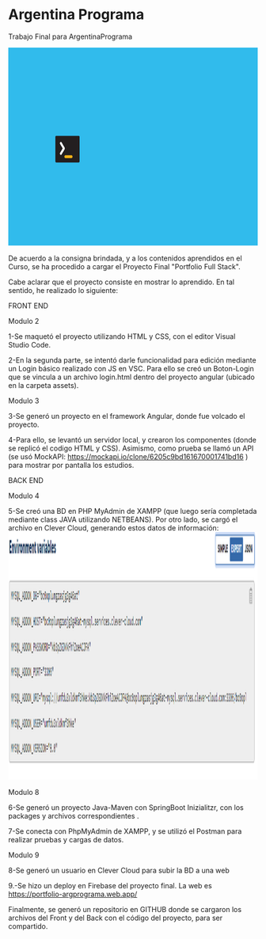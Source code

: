 # Argentina Programa
Trabajo Final para ArgentinaPrograma

<img width=600 height= 400 src="https://github.com/Pedro410Ar/ArProg/blob/main/logo.jpg"/>

De acuerdo a la consigna brindada, y a los contenidos aprendidos en el Curso, 
se ha procedido a cargar el Proyecto Final "Portfolio Full Stack".

Cabe aclarar que el proyecto consiste en mostrar lo aprendido. 
En tal sentido, he realizado lo siguiente: 



FRONT END

Modulo 2

1-Se maquetó el proyecto utilizando HTML y CSS, con el editor Visual Studio Code.

2-En la segunda parte, se intentó darle funcionalidad para edición mediante un Login básico realizado con JS en VSC. 
Para ello se creó un Boton-Login que se vincula a un archivo login.html dentro del proyecto angular (ubicado en la carpeta assets). 


Modulo 3

3-Se generó un proyecto en el framework Angular, donde fue volcado el proyecto.

4-Para ello, se levantó  un servidor local, y crearon los componentes (donde se replicó el codigo HTML y CSS). 
Asimismo, como prueba se llamó un API (se usó MockAPI: https://mockapi.io/clone/6205c9bd161670001741bd16 )
para mostrar por pantalla los estudios. 
	 
	 
	
	
								
BACK END 

Modulo 4

5-Se creó una BD en PHP MyAdmin de XAMPP (que luego sería completada mediante class JAVA utilizando NETBEANS).
Por otro lado, se cargó el archivo en Clever Cloud, generando estos datos de información:
<img width=1000 height= 500 src="https://github.com/Pedro410Ar/ArProg/blob/main/captura%20Clever%20Cloud.PNG"/>


	
	
	




	
Modulo 8

6-Se generó un proyecto Java-Maven con SpringBoot Inizialitzr, con los packages y archivos correspondientes . 

7-Se conecta con PhpMyAdmin de XAMPP, y se utilizó el Postman para realizar pruebas y cargas de datos. 


Modulo 9 

8-Se generó un usuario en Clever Cloud para subir la BD a una web

9.-Se hizo un deploy en Firebase del proyecto final. La web es https://portfolio-argprograma.web.app/



Finalmente, se generó un repositorio en GITHUB donde se cargaron los archivos del Front y del Back con el código 
del proyecto, para ser compartido.   
